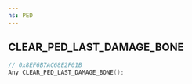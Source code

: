 ```yaml
---
ns: PED
---
```

## CLEAR_PED_LAST_DAMAGE_BONE

```c
// 0x8EF6B7AC68E2F01B
Any CLEAR_PED_LAST_DAMAGE_BONE();
```

